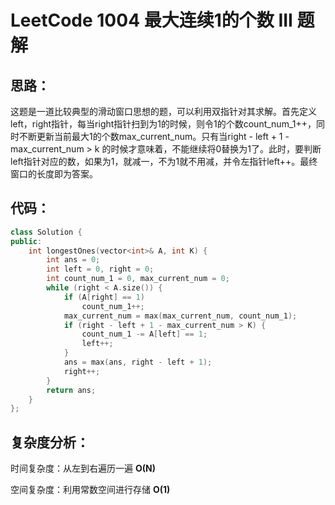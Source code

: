 # LeetCode 1004 最大连续1的个数 III 题解

## 思路：

这题是一道比较典型的滑动窗口思想的题，可以利用双指针对其求解。首先定义left，right指针，每当right指针扫到为1的时候，则令1的个数count_num_1++，同时不断更新当前最大1的个数max_current_num。只有当right - left + 1 - max_current_num > k 的时候才意味着，不能继续将0替换为1了。此时，要判断left指针对应的数，如果为1，就减一，不为1就不用减，并令左指针left++。最终窗口的长度即为答案。



## 代码：

```c++
class Solution {
public:
    int longestOnes(vector<int>& A, int K) {
        int ans = 0;
        int left = 0, right = 0;
        int count_num_1 = 0, max_current_num = 0;
        while (right < A.size()) {
            if (A[right] == 1)
                count_num_1++;
            max_current_num = max(max_current_num, count_num_1);
            if (right - left + 1 - max_current_num > K) {
                count_num_1 -= A[left] == 1;
                left++;
            }
            ans = max(ans, right - left + 1);
            right++;
        }
        return ans;
    }
};
```



## 复杂度分析：

时间复杂度：从左到右遍历一遍 **O(N)**

空间复杂度：利用常数空间进行存储 **O(1)**